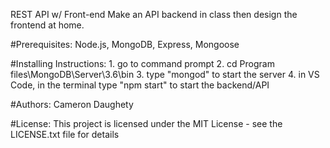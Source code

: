 REST API w/ Front-end
Make an API backend in class then design the frontend at home.

#Prerequisites: Node.js, MongoDB, Express, Mongoose

#Installing Instructions:
    1. go to command prompt
    2. cd Program files\MongoDB\Server\3.6\bin
    3. type "mongod" to start the server
    4. in VS Code, in the terminal type "npm start" to start the backend/API

#Authors: Cameron Daughety

#License: This project is licensed under the MIT License - see the LICENSE.txt file for details
